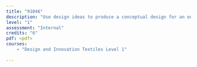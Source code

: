 ```yaml
---
title: "91046"
description: "Use design ideas to produce a conceptual design for an outcome to address a brief"
level: "1"
assessment: "Internal"
credits: "6"
pdf: <pdf>
courses:
    - "Design and Innovation Textiles Level 1"
    
---
```

